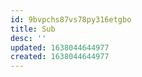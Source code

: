 ```yaml
---
id: 9bvpchs87vs78py316etgbo
title: Sub
desc: ''
updated: 1638044644977
created: 1638044644977
---
```



